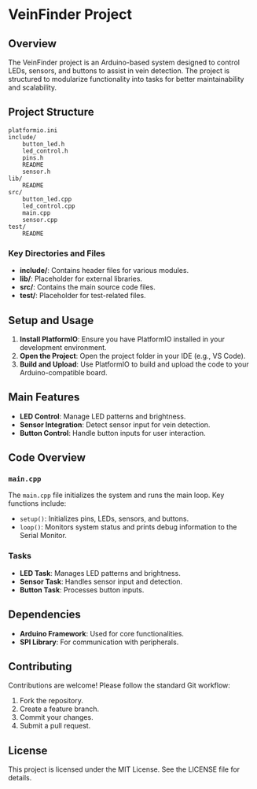 # VeinFinder Project

## Overview
The VeinFinder project is an Arduino-based system designed to control LEDs, sensors, and buttons to assist in vein detection. The project is structured to modularize functionality into tasks for better maintainability and scalability.

## Project Structure
```
platformio.ini
include/
	button_led.h
	led_control.h
	pins.h
	README
	sensor.h
lib/
	README
src/
	button_led.cpp
	led_control.cpp
	main.cpp
	sensor.cpp
test/
	README
```

### Key Directories and Files
- **include/**: Contains header files for various modules.
- **lib/**: Placeholder for external libraries.
- **src/**: Contains the main source code files.
- **test/**: Placeholder for test-related files.

## Setup and Usage
1. **Install PlatformIO**: Ensure you have PlatformIO installed in your development environment.
2. **Open the Project**: Open the project folder in your IDE (e.g., VS Code).
3. **Build and Upload**: Use PlatformIO to build and upload the code to your Arduino-compatible board.

## Main Features
- **LED Control**: Manage LED patterns and brightness.
- **Sensor Integration**: Detect sensor input for vein detection.
- **Button Control**: Handle button inputs for user interaction.

## Code Overview
### `main.cpp`
The `main.cpp` file initializes the system and runs the main loop. Key functions include:
- `setup()`: Initializes pins, LEDs, sensors, and buttons.
- `loop()`: Monitors system status and prints debug information to the Serial Monitor.

### Tasks
- **LED Task**: Manages LED patterns and brightness.
- **Sensor Task**: Handles sensor input and detection.
- **Button Task**: Processes button inputs.

## Dependencies
- **Arduino Framework**: Used for core functionalities.
- **SPI Library**: For communication with peripherals.

## Contributing
Contributions are welcome! Please follow the standard Git workflow:
1. Fork the repository.
2. Create a feature branch.
3. Commit your changes.
4. Submit a pull request.

## License
This project is licensed under the MIT License. See the LICENSE file for details.